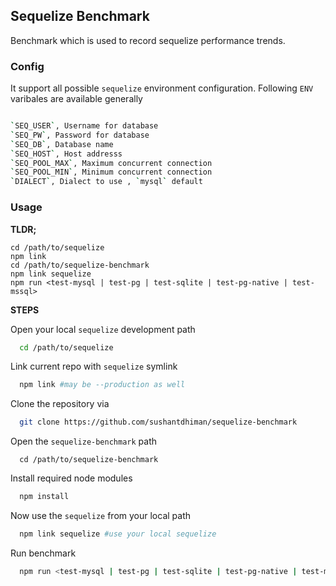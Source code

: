## Sequelize Benchmark

Benchmark which is used to record sequelize performance trends.

### Config

It support all possible `sequelize` environment configuration. Following `ENV` varibales are available generally

```bash

`SEQ_USER`, Username for database
`SEQ_PW`, Password for database
`SEQ_DB`, Database name
`SEQ_HOST`, Host addresss
`SEQ_POOL_MAX`, Maximum concurrent connection
`SEQ_POOL_MIN`, Minimum concurrent connection
`DIALECT`, Dialect to use , `mysql` default

```

### Usage

**TLDR;**
```
cd /path/to/sequelize
npm link
cd /path/to/sequelize-benchmark
npm link sequelize
npm run <test-mysql | test-pg | test-sqlite | test-pg-native | test-mssql>
```


**STEPS**

Open your local `sequelize` development path
```bash
  cd /path/to/sequelize
```

Link current repo with `sequelize` symlink
```bash
  npm link #may be --production as well
```

Clone the repository via
```bash
  git clone https://github.com/sushantdhiman/sequelize-benchmark
```

Open the `sequelize-benchmark` path
```
  cd /path/to/sequelize-benchmark
```

Install required node modules
```bash
  npm install
```

Now use the `sequelize` from your local path
```bash
  npm link sequelize #use your local sequelize
```

Run benchmark
```bash
  npm run <test-mysql | test-pg | test-sqlite | test-pg-native | test-mssql>
```
